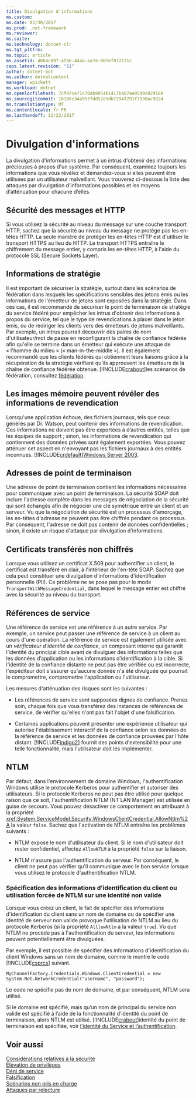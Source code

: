 ```yaml
---
title: Divulgation d'informations
ms.custom: 
ms.date: 03/30/2017
ms.prod: .net-framework
ms.reviewer: 
ms.suite: 
ms.technology: dotnet-clr
ms.tgt_pltfrm: 
ms.topic: article
ms.assetid: 4064c89f-afa6-444a-aa7e-807ef072131c
caps.latest.revision: "11"
author: dotnet-bot
ms.author: dotnetcontent
manager: wpickett
ms.workload: dotnet
ms.openlocfilehash: 7cf47ce71c70ab9054b1417bab7ae05d9c029188
ms.sourcegitcommit: 16186c34a957fdd52e5db7294f291f7530ac9d24
ms.translationtype: MT
ms.contentlocale: fr-FR
ms.lasthandoff: 12/22/2017
---
```

# <a name="information-disclosure"></a>Divulgation d'informations
La divulgation d'informations permet à un intrus d'obtenir des informations précieuses à propos d'un système. Par conséquent, examinez toujours les informations que vous révélez et demandez-vous si elles peuvent être utilisées par un utilisateur malveillant. Vous trouverez ci-dessous la liste des attaques par divulgation d’informations possibles et les moyens d’atténuation pour chacune d’elles.  
  
## <a name="message-security-and-http"></a>Sécurité des messages et HTTP  
 Si vous utilisez la sécurité au niveau du message sur une couche transport HTTP, sachez que la sécurité au niveau du message ne protège pas les en-têtes HTTP. La seule manière de protéger les en-têtes HTTP est d'utiliser le transport HTTPS au lieu du HTTP. Le transport HTTPS entraîne le chiffrement du message entier, y compris les en-têtes HTTP, à l'aide du protocole SSL (Secure Sockets Layer).  
  
## <a name="policy-information"></a>Informations de stratégie  
 Il est important de sécuriser la stratégie, surtout dans les scénarios de fédération dans lesquels les spécifications sensibles des jetons émis ou les informations de l'émetteur de jetons sont exposées dans la stratégie. Dans ces cas, il est recommandé de sécuriser le point de terminaison de stratégie du service fédéré pour empêcher les intrus d'obtenir des informations à propos du service, tel que le type de revendications à placer dans le jeton émis, ou de rediriger les clients vers des émetteurs de jetons malveillants. Par exemple, un intrus pourrait découvrir des paires de nom d'utilisateur/mot de passe en reconfigurant la chaîne de confiance fédérée afin qu'elle se termine dans un émetteur qui exécute une attaque de « l'homme du milieu » (« man-in-the-middle »). Il est également recommandé que les clients fédérés qui obtiennent leurs liaisons grâce à la récupération de la stratégie vérifient qu’ils approuvent les émetteurs de la chaîne de confiance fédérée obtenue. [!INCLUDE[crabout](../../../../includes/crabout-md.md)]les scénarios de fédération, consultez [fédération](../../../../docs/framework/wcf/feature-details/federation.md).  
  
## <a name="memory-dumps-can-reveal-claim-information"></a>Les images mémoire peuvent révéler des informations de revendication  
 Lorsqu'une application échoue, des fichiers journaux, tels que ceux générés par Dr. Watson, peut contenir des informations de revendication. Ces informations ne doivent pas être exportées à d’autres entités, telles que les équipes de support ; sinon, les informations de revendication qui contiennent des données privées sont également exportées. Vous pouvez atténuer cet aspect en n'envoyant pas les fichiers journaux à des entités inconnues. [!INCLUDE[crdefault](../../../../includes/crdefault-md.md)][Windows Server 2003](http://go.microsoft.com/fwlink/?LinkId=89160).  
  
## <a name="endpoint-addresses"></a>Adresses de point de terminaison  
 Une adresse de point de terminaison contient les informations nécessaires pour communiquer avec un point de terminaison. La sécurité SOAP doit inclure l'adresse complète dans les messages de négociation de la sécurité qui sont échangés afin de négocier une clé symétrique entre un client et un serveur. Vu que la négociation de sécurité est un processus d'amorçage, les en-têtes d'adresse ne peuvent pas être chiffrés pendant ce processus. Par conséquent, l'adresse ne doit pas contenir de données confidentielles ; sinon, il existe un risque d'attaque par divulgation d'informations.  
  
## <a name="certificates-transferred-unencrypted"></a>Certificats transférés non chiffrés  
 Lorsque vous utilisez un certificat X.509 pour authentifier un client, le certificat est transféré en clair, à l'intérieur de l'en-tête SOAP. Sachez que cela peut constituer une divulgation d'informations d'identification personnelle (PII). Ce problème ne se pose pas pour le mode `TransportWithMessageCredential`, dans lequel le message entier est chiffré avec la sécurité au niveau du transport.  
  
## <a name="service-references"></a>Références de service  
 Une référence de service est une référence à un autre service. Par exemple, un service peut passer une référence de service à un client au cours d'une opération. La référence de service est également utilisée avec un *vérificateur d’identité de confiance*, un composant interne qui garantit l’identité du principal cible avant de divulguer des informations telles que les données d’application ou les informations d’identification à la cible. Si l'identité de la confiance distante ne peut pas être vérifiée ou est incorrecte, l'expéditeur doit s'assurer qu'aucune donnée n'a été divulguée qui pourrait le compromettre, compromettre l'application ou l'utilisateur.  
  
 Les mesures d'atténuation des risques sont les suivantes :  
  
-   Les références de service sont supposées dignes de confiance. Prenez soin, chaque fois que vous transférez des instances de références de service, de vérifier qu'elles n'ont pas fait l'objet d'une falsification.  
  
-   Certaines applications peuvent présenter une expérience utilisateur qui autorise l'établissement interactif de la confiance selon les données de la référence de service et les données de confiance prouvées par l'hôte distant. [!INCLUDE[indigo2](../../../../includes/indigo2-md.md)] fournit des points d'extensibilité pour une telle fonctionnalité, mais l'utilisateur doit les implémenter.  
  
## <a name="ntlm"></a>NTLM  
 Par défaut, dans l'environnement de domaine Windows, l'authentification Windows utilise le protocole Kerberos pour authentifier et autoriser des utilisateurs. Si le protocole Kerberos ne peut pas être utilisé pour quelque raison que ce soit, l'authentification NTLM (NT LAN Manager) est utilisée en guise de secours. Vous pouvez désactiver ce comportement en attribuant à la propriété <xref:System.ServiceModel.Security.WindowsClientCredential.AllowNtlm%2A> la valeur `false`. Sachez que l'activation de NTLM entraîne les problèmes suivants :  
  
-   NTLM expose le nom d'utilisateur du client. Si le nom d'utilisateur doit rester confidentiel, affectez `AllowNTLM` à la propriété `false` sur la liaison.  
  
-   NTLM n'assure pas l'authentification du serveur. Par conséquent, le client ne peut pas vérifier qu'il communique avec le bon service lorsque vous utilisez le protocole d'authentification NTLM.  
  
### <a name="specifying-client-credentials-or-invalid-identity-forces-ntlm-usage"></a>Spécification des informations d'identification du client ou utilisation forcée de NTLM sur une identité non valide  
 Lorsque vous créez un client, le fait de spécifier des informations d'identification du client sans un nom de domaine ou de spécifier une identité de serveur non valide provoque l'utilisation de NTLM au lieu du protocole Kerberos (si la propriété `AlllowNtlm` a la valeur `true`). Vu que NTLM ne procède pas à l'authentification du serveur, les informations peuvent potentiellement être divulguées.  
  
 Par exemple, il est possible de spécifier des informations d'identification du client Windows sans un nom de domaine, comme le montre le code [!INCLUDE[csprcs](../../../../includes/csprcs-md.md)] suivant.  
  
```  
MyChannelFactory.Credentials.Windows.ClientCredential = new System.Net.NetworkCredential("username", "password");  
```  
  
 Le code ne spécifie pas de nom de domaine, et par conséquent, NTLM sera utilisé.  
  
 Si le domaine est spécifié, mais qu’un nom de principal du service non valide est spécifié à l’aide de la fonctionnalité d’identité du point de terminaison, alors NTLM est utilisé. [!INCLUDE[crabout](../../../../includes/crabout-md.md)]identité du point de terminaison est spécifiée, voir [l’identité du Service et l’authentification](../../../../docs/framework/wcf/feature-details/service-identity-and-authentication.md).  
  
## <a name="see-also"></a>Voir aussi  
 [Considérations relatives à la sécurité](../../../../docs/framework/wcf/feature-details/security-considerations-in-wcf.md)  
 [Élévation de privilèges](../../../../docs/framework/wcf/feature-details/elevation-of-privilege.md)  
 [Déni de service](../../../../docs/framework/wcf/feature-details/denial-of-service.md)  
 [Falsification](../../../../docs/framework/wcf/feature-details/tampering.md)  
 [Scénarios non pris en charge](../../../../docs/framework/wcf/feature-details/unsupported-scenarios.md)  
 [Attaques par relecture](../../../../docs/framework/wcf/feature-details/replay-attacks.md)
